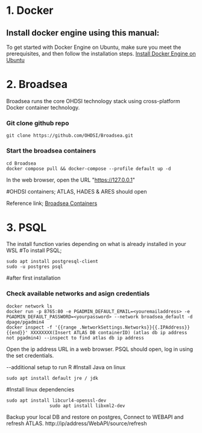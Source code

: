 # 1. Docker
## Install docker engine using this manual:
To get started with Docker Engine on Ubuntu, make sure you meet the prerequisites, and then follow the installation steps.
[Install Docker Engine on Ubuntu](https://docs.docker.com/engine/install/ubuntu/)

# 2. Broadsea
Broadsea runs the core OHDSI technology stack using cross-platform Docker container technology.
### Git clone github repo 
````
git clone https://github.com/OHDSI/Broadsea.git
````
### Start the broadsea containers
````
cd Broadsea
docker compose pull && docker-compose --profile default up -d
````

In the web browser, open the URL "https://127.0.0.1"

#OHDSI containers; ATLAS, HADES & ARES should open

Reference link;
[Broadsea Containers](https://github.com/OHDSI/Broadsea)

# 3. PSQL 
The install function varies depending on what is already installed in your WSL
#To install PSQL;
````
sudo apt install postgresql-client
sudo -u postgres psql
````
#after first installation
### Check available networks and asign credentials
````
docker network ls
docker run -p 8765:80 -e PGADMIN_DEFAULT_EMAIL=<youremailaddress> -e PGADMIN_DEFAULT_PASSWORD=<yourpassword> --network broadsea_default -d dpage/pgadmin4
docker inspect -f '{{range .NetworkSettings.Networks}}{{.IPAddress}}{{end}}' XXXXXXXX(Insert ATLAS DB containerID) (atlas db ip address not pgadmin4) --inspect to find atlas db ip address
````
Open the ip address URL in a web browser. PSQL should open, log in using the set credentials.

--additional setup to run R
#Install Java on linux 
````
sudo apt install default jre / jdk
````

#Install linux dependencies 
````
sudo apt install libcurl4-openssl-dev
				sudo apt install libxml2-dev
````

Backup your local DB and restore on postgres, Connect to WEBAPI and refresh ATLAS. 
http://ip/address/WebAPI/source/refresh
